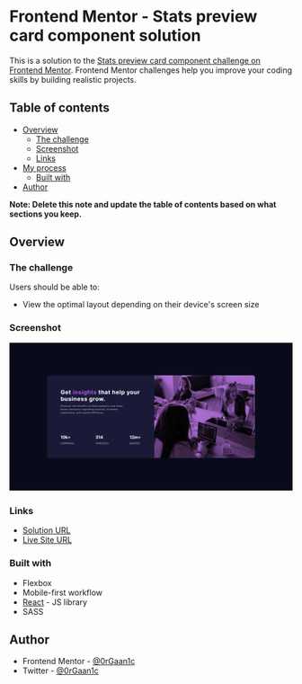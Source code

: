 # Frontend Mentor - Stats preview card component solution

This is a solution to the [Stats preview card component challenge on Frontend Mentor](https://www.frontendmentor.io/challenges/stats-preview-card-component-8JqbgoU62). Frontend Mentor challenges help you improve your coding skills by building realistic projects.

## Table of contents

- [Overview](#overview)
  - [The challenge](#the-challenge)
  - [Screenshot](#screenshot)
  - [Links](#links)
- [My process](#my-process)
  - [Built with](#built-with)
- [Author](#author)

**Note: Delete this note and update the table of contents based on what sections you keep.**

## Overview

### The challenge

Users should be able to:

- View the optimal layout depending on their device's screen size

### Screenshot

![alt text](./desktop.png)

### Links

- [Solution URL](https://github.com/0rGaan1c/FrontEndMentor_Challenges/blob/main/stats-preview-card-component/)
- [Live Site URL](https://statscardcomponent.netlify.app/)

### Built with

- Flexbox
- Mobile-first workflow
- [React](https://reactjs.org/) - JS library
- SASS

## Author

- Frontend Mentor - [@0rGaan1c](https://www.frontendmentor.io/profile/organic-042)
- Twitter - [@0rGaan1c](https://www.twitter.com/0rGaan1c)
